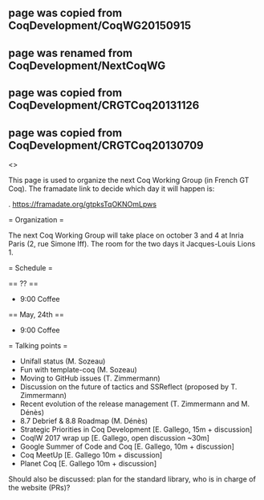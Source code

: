 ## page was copied from CoqDevelopment/CoqWG20150915
## page was renamed from CoqDevelopment/NextCoqWG
## page was copied from CoqDevelopment/CRGTCoq20131126
## page was copied from CoqDevelopment/CRGTCoq20130709
<<TableOfContents>>

This page is used to organize the next Coq Working Group (in French GT Coq). The framadate link to decide which day it will happen is:

 . https://framadate.org/gtpksTqOKNOmLpws 

= Organization =

The next Coq Working Group will take place on october 3 and 4 at Inria Paris (2, rue Simone Iff). The room for the two days it Jacques-Louis Lions 1.

= Schedule =

== ?? ==

 * 9:00 Coffee

== May, 24th ==

 * 9:00 Coffee

= Talking points =

 * Unifall status (M. Sozeau)
 * Fun with template-coq (M. Sozeau)
 * Moving to GitHub issues (T. Zimmermann)
 * Discussion on the future of tactics and SSReflect (proposed by T. Zimmermann)
 * Recent evolution of the release management (T. Zimmermann and M. Dénès)
 * 8.7 Debrief & 8.8 Roadmap (M. Dénès)
 * Strategic Priorities in Coq Development [E. Gallego, 15m + discussion]
 * CoqIW 2017 wrap up [E. Gallego, open discussion ~30m] 
 * Google Summer of Code and Coq [E. Gallego, 10m + discussion]
 * Coq MeetUp [E. Gallego 10m + discussion]
 * Planet Coq [E. Gallego 10m + discussion]

Should also be discussed: plan for the standard library, who is in charge of the website (PRs)?
